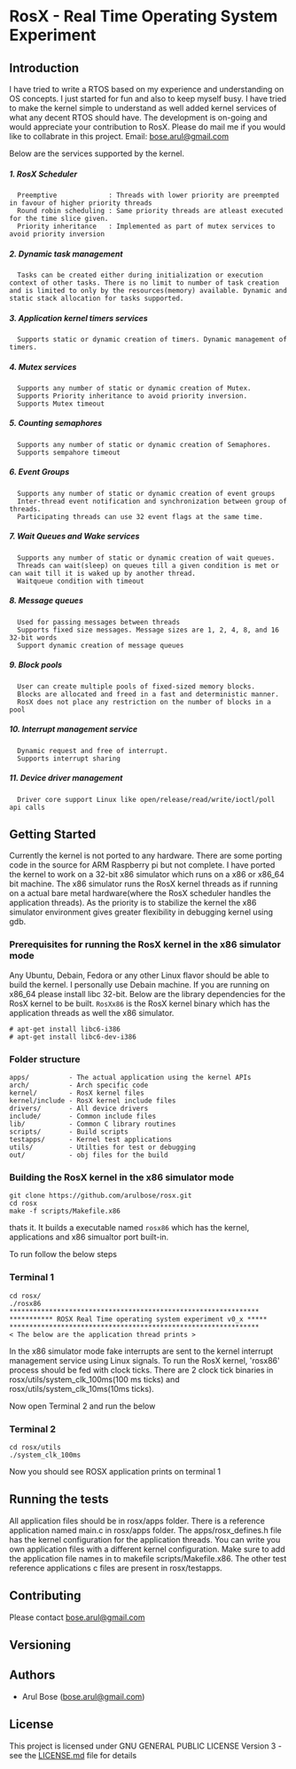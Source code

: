 # RosX - Real Time Operating System Experiment

## Introduction
  I have tried to write a RTOS based on my experience and understanding on OS concepts. I just started for fun and also to keep myself busy. I have tried to make the kernel simple to understand as well added kernel services of what any decent RTOS should have. The development is on-going and would appreciate your contribution to RosX. Please do mail me if you would like to collabrate in this project. Email: bose.arul@gmail.com

Below are the services supported by the kernel.

##### 1. RosX Scheduler
      Preemptive             : Threads with lower priority are preempted in favour of higher priority threads
      Round robin scheduling : Same priority threads are atleast executed for the time slice given.
      Priority inheritance   : Implemented as part of mutex services to avoid priority inversion
##### 2. Dynamic task management
      Tasks can be created either during initialization or execution context of other tasks. There is no limit to number of task creation and is limited to only by the resources(memory) available. Dynamic and static stack allocation for tasks supported.
##### 3. Application kernel timers services
      Supports static or dynamic creation of timers. Dynamic management of timers.
##### 4. Mutex services
      Supports any number of static or dynamic creation of Mutex.
      Supports Priority inheritance to avoid priority inversion.
      Supports Mutex timeout
##### 5. Counting semaphores
      Supports any number of static or dynamic creation of Semaphores.
      Supports sempahore timeout 
##### 6. Event Groups
      Supports any number of static or dynamic creation of event groups
      Inter-thread event notification and synchronization between group of threads.
      Participating threads can use 32 event flags at the same time.
##### 7. Wait Queues and Wake services
      Supports any number of static or dynamic creation of wait queues.
      Threads can wait(sleep) on queues till a given condition is met or can wait till it is waked up by another thread.
      Waitqueue condition with timeout
##### 8. Message queues
      Used for passing messages between threads
      Supports fixed size messages. Message sizes are 1, 2, 4, 8, and 16 32-bit words
      Support dynamic creation of message queues
##### 9. Block pools
      User can create multiple pools of fixed-sized memory blocks.
      Blocks are allocated and freed in a fast and deterministic manner.
      RosX does not place any restriction on the number of blocks in a pool 
##### 10. Interrupt management service
      Dynamic request and free of interrupt. 
      Supports interrupt sharing
##### 11. Device driver management
      Driver core support Linux like open/release/read/write/ioctl/poll api calls
      
## Getting Started
Currently the kernel is not ported to any hardware. There are some porting code in the source for ARM Raspberry pi but not complete. I have ported the kernel to work on a 32-bit x86 simulator which runs on a x86 or x86_64 bit machine. The x86 simulator runs the RosX kernel threads as if running on a actual bare metal hardware(where the RosX scheduler handles the application threads). As the priority is to stabilize the kernel the x86 simulator environment gives greater flexibility in debugging kernel using gdb.

### Prerequisites for running the RosX kernel in the x86 simulator mode
Any Ubuntu, Debain, Fedora or any other Linux flavor should be able to build the kernel. I personally use Debain machine. If you are running on x86_64 please install libc 32-bit. Below are the library dependencies for the RosX kernel to be built. `RosXx86` is the RosX kernel binary which has the application threads as well the x86 simulator.
```
# apt-get install libc6-i386
# apt-get install libc6-dev-i386
```

### Folder structure
```
apps/          - The actual application using the kernel APIs
arch/          - Arch specific code
kernel/        - RosX kernel files
kernel/include - RosX kernel include files
drivers/       - All device drivers
include/       - Common include files
lib/           - Common C library routines
scripts/       - Build scripts
testapps/      - Kernel test applications
utils/         - Utilties for test or debugging
out/           - obj files for the build
```

### Building the RosX kernel in the x86 simulator mode
```
git clone https://github.com/arulbose/rosx.git
cd rosx
make -f scripts/Makefile.x86 
```
thats it. It builds a executable named `rosx86` which has the kernel, applications and x86 simualtor port built-in.

To run follow the below steps

### Terminal 1
```
cd rosx/
./rosx86
*************************************************************** 
*********** ROSX Real Time operating system experiment v0_x ***** 
***************************************************************
< The below are the application thread prints >
```
In the x86 simulator mode fake interrupts are sent to the kernel interrupt management service using Linux signals. To run the RosX kernel, 'rosx86' process should be fed with clock ticks. There are 2 clock tick binaries in rosx/utils/system_clk_100ms(100 ms ticks) and rosx/utils/system_clk_10ms(10ms ticks). 

Now open Terminal 2 and run the below

### Terminal 2
```
cd rosx/utils
./system_clk_100ms
```
Now you should see ROSX application prints on terminal 1

## Running the tests
All application files should be in rosx/apps folder. There is a reference application named main.c in rosx/apps folder. The apps/rosx_defines.h file has the kernel configuration for the application threads. You can write you own application files with a different kernel configuration. Make sure to add the application file names in to makefile scripts/Makefile.x86. The other test reference applications c files are present in rosx/testapps.


## Contributing
Please contact bose.arul@gmail.com

## Versioning


## Authors
* Arul Bose (bose.arul@gmail.com)


## License
This project is licensed under GNU GENERAL PUBLIC LICENSE Version 3 - see the [LICENSE.md](LICENSE.md) file for details

